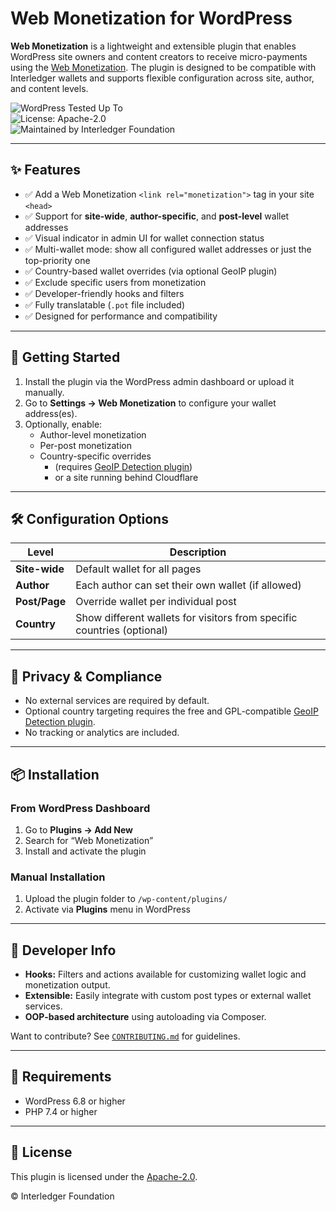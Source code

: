 # Web Monetization for WordPress

**Web Monetization** is a lightweight and extensible plugin that enables WordPress site owners and content creators to receive micro-payments using the [Web Monetization](https://webmonetization.org/). The plugin is designed to be compatible with Interledger wallets and supports flexible configuration across site, author, and content levels.

![WordPress Tested Up To](https://img.shields.io/badge/WordPress-6.8+-blue?logo=wordpress)  
![License: Apache-2.0](https://img.shields.io/badge/License-Apache%202.0-blue.svg)  
![Maintained by Interledger Foundation](https://img.shields.io/badge/Maintained%20by-Interledger%20Foundation-0a0a0a)

---

## ✨ Features

- ✅ Add a Web Monetization `<link rel="monetization">` tag in your site `<head>`
- ✅ Support for **site-wide**, **author-specific**, and **post-level** wallet addresses
- ✅ Visual indicator in admin UI for wallet connection status
- ✅ Multi-wallet mode: show all configured wallet addresses or just the top-priority one
- ✅ Country-based wallet overrides (via optional GeoIP plugin)
- ✅ Exclude specific users from monetization
- ✅ Developer-friendly hooks and filters
- ✅ Fully translatable (`.pot` file included)
- ✅ Designed for performance and compatibility

---

## 🚀 Getting Started

1. Install the plugin via the WordPress admin dashboard or upload it manually.
2. Go to **Settings → Web Monetization** to configure your wallet address(es).
3. Optionally, enable:
   - Author-level monetization
   - Per-post monetization
   - Country-specific overrides
     - (requires [GeoIP Detection plugin](https://wordpress.org/plugins/geoip-detect/))
     - or a site running behind Cloudflare

---

## 🛠 Configuration Options

| Level         | Description                                                            |
| ------------- | ---------------------------------------------------------------------- |
| **Site-wide** | Default wallet for all pages                                           |
| **Author**    | Each author can set their own wallet (if allowed)                      |
| **Post/Page** | Override wallet per individual post                                    |
| **Country**   | Show different wallets for visitors from specific countries (optional) |

---

## 🔐 Privacy & Compliance

- No external services are required by default.
- Optional country targeting requires the free and GPL-compatible [GeoIP Detection plugin](https://wordpress.org/plugins/geoip-detect/).
- No tracking or analytics are included.

---

## 📦 Installation

### From WordPress Dashboard

1. Go to **Plugins → Add New**
2. Search for “Web Monetization”
3. Install and activate the plugin

### Manual Installation

1. Upload the plugin folder to `/wp-content/plugins/`
2. Activate via **Plugins** menu in WordPress

---

## 🧩 Developer Info

- **Hooks:** Filters and actions available for customizing wallet logic and monetization output.
- **Extensible:** Easily integrate with custom post types or external wallet services.
- **OOP-based architecture** using autoloading via Composer.

Want to contribute? See [`CONTRIBUTING.md`](CONTRIBUTING.md) for guidelines.

---

## 🧠 Requirements

- WordPress 6.8 or higher
- PHP 7.4 or higher

---

## 📝 License

This plugin is licensed under the [Apache-2.0](http://www.apache.org/licenses/LICENSE-2.0.txt).

© Interledger Foundation
